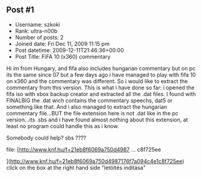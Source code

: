 ## Post #1
- Username: szkoki
- Rank: ultra-n00b
- Number of posts: 2
- Joined date: Fri Dec 11, 2009 11:15 pm
- Post datetime: 2009-12-11T21:46:36+00:00
- Post Title: FiFA 10 (x360) commentary

Hi im from Hungary, 
and fifa also includes hungarian commentary but on pc its the same since 07 but a few days ago i have managed to play with fifa 10 on x360 and the commentary was different. So i would like to extract the commentary from this version. 
This is what i have done so far: i opened the fifa iso with xbox backup creator and extracted all the .dat files. I found with FINALBIG the .dat wich contains the commentary speechs, dat5 or something like that. And i also managed to extract the hungarian commentary file...BUT the file extension here is not .dat like in the pc version...its  .sbs and i have found almost nothing about this extension, at least no program could handle this as i know.

Somebody could help? sbs ????

file:
[http://www.knf.hu/f=21eb8f6069a750d4987 ... c8f725ee

](http://www.knf.hu/f=21eb8f6069a750d4987176f7a094c4e1c8f725ee) click on the box at the right hand side "letöltés indítása"
